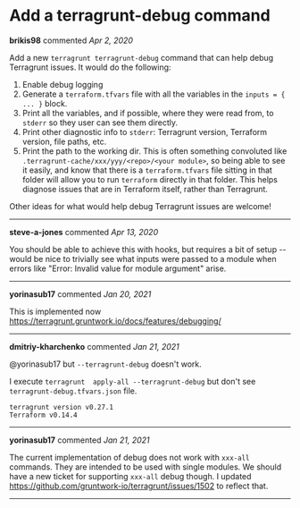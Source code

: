 # Add a terragrunt-debug command

**brikis98** commented *Apr 2, 2020*

Add a new `terragrunt terragrunt-debug` command that can help debug Terragrunt issues. It would do the following:

1. Enable debug logging
1. Generate a `terraform.tfvars` file with all the variables in the `inputs = { ... }` block.
1. Print all the variables, and if possible, where they were read from, to `stderr` so they user can see them directly. 
1. Print other diagnostic info to `stderr`: Terragrunt version, Terraform version, file paths, etc.
1. Print the path to the working dir. This is often something convoluted like `.terragrunt-cache/xxx/yyy/<repo>/<your module>`, so being able to see it easily, and know that there is a `terraform.tfvars` file sitting in that folder will allow you to run `terraform` directly in that folder. This helps diagnose issues that are in Terraform itself, rather than Terragrunt.

Other ideas for what would help debug Terragrunt issues are welcome!
<br />
***


**steve-a-jones** commented *Apr 13, 2020*

You should be able to achieve this with hooks, but requires a bit of setup -- would be nice to trivially see what inputs were passed to a module when errors like "Error: Invalid value for module argument" arise.
***

**yorinasub17** commented *Jan 20, 2021*

This is implemented now https://terragrunt.gruntwork.io/docs/features/debugging/
***

**dmitriy-kharchenko** commented *Jan 21, 2021*

@yorinasub17 but `--terragrunt-debug` doesn't work.

I execute `terragrunt  apply-all --terragrunt-debug` but don't see `terragrunt-debug.tfvars.json` file.

```
terragrunt version v0.27.1
Terraform v0.14.4
```
***

**yorinasub17** commented *Jan 21, 2021*

The current implementation of debug does not work with `xxx-all` commands. They are intended to be used with single modules. We should have a new ticket for supporting `xxx-all` debug though. I updated https://github.com/gruntwork-io/terragrunt/issues/1502 to reflect that.
***

